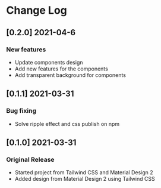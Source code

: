 # Change Log

## [0.2.0] 2021-04-6

### New features

- Update components design
- Add new features for the components
- Add transparent background for components

## [0.1.1] 2021-03-31

### Bug fixing

- Solve ripple effect and css publish on npm

## [0.1.0] 2021-03-31

### Original Release

- Started project from Tailwind CSS and Material Design 2
- Added design from Material Design 2 using Tailwind CSS
